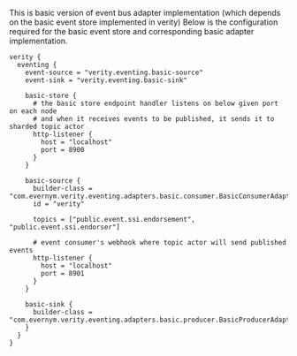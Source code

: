 This is basic version of event bus adapter implementation (which depends on the basic event store implemented in verity)
Below is the configuration required for the basic event store and corresponding basic adapter implementation.


```
verity {
  eventing {
    event-source = "verity.eventing.basic-source"
    event-sink = "verity.eventing.basic-sink"

    basic-store {
      # the basic store endpoint handler listens on below given port on each node
      # and when it receives events to be published, it sends it to sharded topic actor
      http-listener {
        host = "localhost"
        port = 8900
      }
    }

    basic-source {
      builder-class = "com.evernym.verity.eventing.adapters.basic.consumer.BasicConsumerAdapterBuilder"
      id = "verity"

      topics = ["public.event.ssi.endorsement", "public.event.ssi.endorser"]

      # event consumer's webhook where topic actor will send published events
      http-listener {
        host = "localhost"
        port = 8901
      }
    }

    basic-sink {
      builder-class = "com.evernym.verity.eventing.adapters.basic.producer.BasicProducerAdapterBuilder"
    }
  }    
}
```